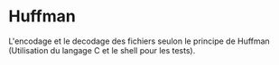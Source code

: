 # Huffman
L'encodage et le decodage des fichiers seulon le principe de Huffman (Utilisation du langage C et le shell pour les tests).
